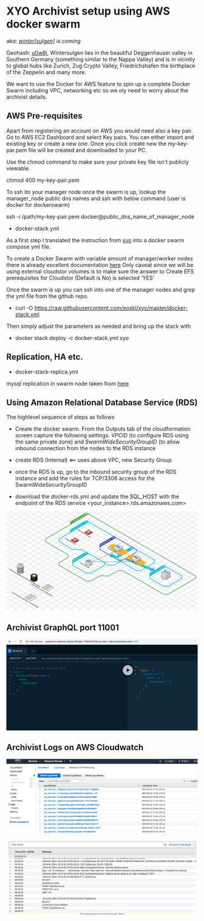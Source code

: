 # XYO Archivist setup using AWS docker swarm 
*aka: [winter[sulgen]](https://www.cafe-landei.de/) is coming*

Geohash: [u0w8j](http://geohash.org/u0w8j:Wintersulgen), Wintersulgen lies in the beautiful Deggenhauser valley in Southern Germany (something similar to the Nappa Valley) and is in vicinity to global hubs like Zurich, Zug Crypto Valley, Friedrichshafen the birthplace of the Zeppelin and many more.

We want to use the Docker for AWS feature to spin up a complete Docker Swarm including VPC, networking etc so we oly need to worry about the archivist details.

## AWS Pre-requisites

Apart from registering an account on AWS you would need also a key pair. Go to AWS EC2 Dashboard and select Key pairs. You can either import and existing key or create a new one. Once you click create new the my-key-par.pem file will be created and downloaded to your PC. 

Use the chmod command to make sure your private key file isn't publicly viewable.

chmod 400 my-key-pair.pem

To ssh ito your manager node once the swarm is up, lookup the manager_node public dns names and ssh with below command (user is docker for dockerswarm)

ssh -i /path/my-key-pair.pem docker@public_dns_name_of_manager_node

* docker-stack.yml

As a first step I translated the instruction from [xyo](https://github.com/XYOracleNetwork/app-archivist-nodejs) into a docker swarm compose yml file. 

To create a Docker Swarm with variable amount of manager/worker nodes there is already excellent documentation [here](https://stelligent.com/2017/02/21/docker-swarm-mode-on-aws/)
Only caveat since we will be using external cloudstor volumes is to make sure the answer to Create EFS prerequisites for Cloudstor (Default is No) is selected 'YES'

Once the swarm is up you can ssh into one of the manager nodes and grep the yml file from the github repo.
* curl -O https://raw.githubusercontent.com/eoskl/xyo/master/docker-stack.yml

Then simply adjust the parameters as needed and bring up the stack with
* docker stack deploy -c docker-stack.yml xyo

## Replication, HA etc.

* docker-stack-replica.yml

mysql replication in swarm node taken from [here](http://ayoubensalem.me/tutorials/2018-04-03/Mysql-replication-in-Swarm-Mode)

## Using Amazon Relational Database Service (RDS)

The highlevel sequence of steps as follows
- Create the docker swarm. From the Outputs tab of the cloudformation screen capture the following settings. *VPCID* (to configure RDS using the same private zone) and *SwarmWideSecurityGroupID* (to allow inbound connection from the nodes to the RDS instance

- create RDS (Internal) <== uses above VPC, new Security Group
- once the RDS is up, go to the inbound security group of the RDS instance and add the rules for TCP/3306 access for the SwarmWideSecurityGroupID
- download the docker-rds.yml and update the SQL_HOST with the endpoint of the RDS service <your_instance>.rds.amazonaws.com>

![Screenshot](archivist_rds.png)

## Archivist GraphQL port 11001

![Screenshot](archivist_11001.png)

## Archivist Logs on AWS Cloudwatch

![Screenshot](archivist_cloudwatch.png)

![Screenshot](archivist_log.png)
